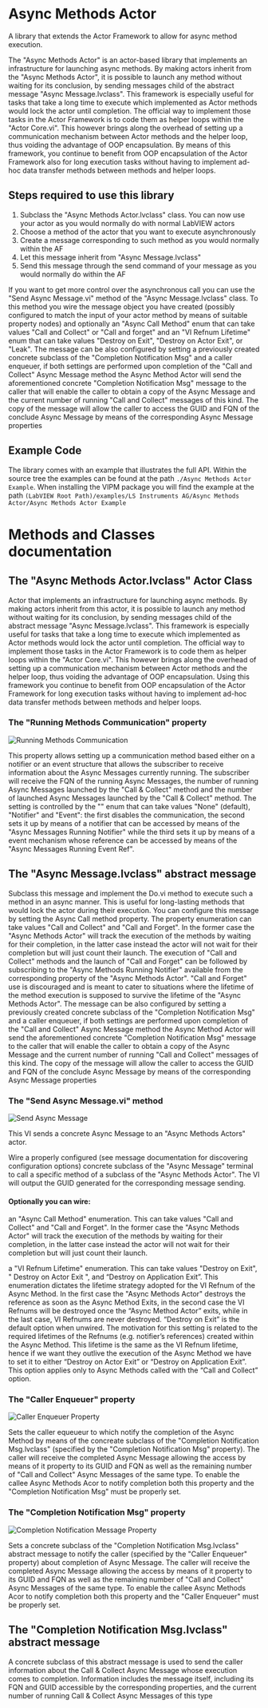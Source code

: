 # Async Methods Actor
A library that extends the Actor Framework to allow for async method execution.

The "Async Methods Actor" is an actor-based library that implements an infrastructure for launching async methods. By making actors inherit from the "Async Methods Actor", it is possible to launch any method without waiting for its conclusion, by sending messages child of the abstract message "Async Message.lvclass". This framework is especially useful for tasks that take a long time to execute which implemented as Actor methods would lock the actor until completion. The official way to implement those tasks in the Actor Framework is to code them as helper loops within the "Actor Core.vi". This however brings along the overhead of setting up a communication mechanism between Actor methods and the helper loop, thus voiding the advantage of OOP encapsulation. By means of this framework, you continue to benefit from OOP encapsulation of the Actor Framework also for long execution tasks without having to implement ad-hoc data transfer methods between methods and helper loops.

## Steps required to use this library
1. Subclass the "Async Methods Actor.lvclass" class. You can now use your actor as you would normally do with normal LabVIEW actors
2. Choose a method of the actor that you want to execute asynchronously
3. Create a message corresponding to such method as you would normally within the AF
4. Let this message inherit from "Async Message.lvclass"
5. Send this message through the send command of your message as you would normally do within the AF

If you want to get more control over the asynchronous call you can use the "Send Async Message.vi" method of the "Async Message.lvclass" class. To this method you wire the message object you have created (possibly configured to match the input of your actor method by means of suitable property nodes) and optionally an "Async Call Method" enum that can take values "Call and Collect" or "Call and forget" and an "VI Refnum Lifetime" enum that can take values "Destroy on Exit", "Destroy on Actor Exit", or "Leak". The message can be also configured by setting a previously created concrete subclass of the "Completion Notification Msg" and a caller enqueuer, if both settings are performed upon completion of the "Call and Collect" Async Message method the Async Method Actor will send the aforementioned concrete "Completion Notification Msg" message to the caller that will enable the caller to obtain a copy of the Async Message and the current number of running "Call and Collect" messages of this kind. The copy of the message will allow the caller to access the GUID and FQN of the conclude Async Message by means of the corresponding Async Message properties

## Example Code
The library comes with an example that illustrates the full API. Within the source tree the examples can be found at the path `./Async Methods Actor Example`. When installing the VIPM package you will find the example at the path `(LabVIEW Root Path)/examples/LS Instruments AG/Async Methods Actor/Async Methods Actor Example`

# Methods and Classes documentation

## The "Async Methods Actor.lvclass" Actor Class
Actor that implements an infrastructure for launching async methods. By making actors inherit from this actor, it is possible to launch any method without waiting for its conclusion, by sending messages child of the abstract message "Async Message.lvclass". This framework is especially useful for tasks that take a long time to execute which implemented as Actor methods would lock the actor until completion. The official way to implement those tasks in the Actor Framework is to code them as helper loops within the "Actor Core.vi". This however brings along the overhead of setting up a communication mechanism between Actor methods and the helper loop, thus voiding the advantage of OOP encapsulation. Using this framework you continue to benefit from OOP encapsulation of the Actor Framework for long execution tasks without having to implement ad-hoc data transfer methods between methods and helper loops.

### The "Running Methods Communication" property

![Running Methods Communication](media/Running%20Methods%20Communication.png)

This property allows setting up a communication method based either on a notifier or an event structure that allows the subscriber to receive information about the Async Messages currently running. The subscriber will receive the FQN of the running Async Messages, the number of running  Async Messages launched by the "Call & Collect" method and the number of launched  Async Messages launched by the "Call & Collect" method. The setting is controlled by the "" enum that can take values "None" (default), "Notifier" and "Event": the first disables the communication, the second sets it up by means of a notifier that can be accessed by means of the "Async Messages Running Notifier" while the third  sets it up by means of a event mechanism whose reference can be accessed by means of the "Async Messages Running Event Ref".

## The "Async Message.lvclass" abstract message
Subclass this message and implement the Do.vi method to execute such a method in an async manner. This is useful for long-lasting methods that would lock the actor during their execution. You can configure this message by setting the Async Call method property. The property enumeration can take values "Call and Collect" and "Call and Forget". In the former case the "Async Methods Actor" will track the execution of the methods by waiting for their completion, in the latter case instead the actor will not wait for their completion but will just count their launch. The execution of "Call and Collect" methods and the launch of "Call and Forget" can be followed by subscribing to the "Async Methods Running Notifier" available from the corresponding property of the "Async Methods Actor". "Call and Forget" use is discouraged and is meant to cater to situations where the lifetime of the method execution is supposed to survive the lifetime of the "Async Methods Actor". The message can be also configured by setting a previously created concrete subclass of the "Completion Notification Msg" and a caller enqueuer, if both settings are performed upon completion of the "Call and Collect" Async Message method the Async Method Actor will send the aforementioned concrete "Completion Notification Msg" message to the caller that will enable the caller to obtain a copy of the Async Message and the current number of running "Call and Collect" messages of this kind. The copy of the message will allow the caller to access the GUID and FQN of the conclude Async Message by means of the corresponding Async Message properties

### The "Send Async Message.vi" method

![Send Async Message](media/Send%20Async%20Message.png)

This VI sends a concrete Async Message to an "Async Methods Actors" actor. 

Wire a properly configured (see message documentation for discovering configuration options) concrete subclass of the "Async Message" terminal to call a specific method of a subclass of the "Async Methods Actor".  The VI will output the GUID generated for the corresponding message sending.

#### Optionally you can wire:

an "Async Call Method" enumeration. This can take values "Call and Collect" and "Call and Forget". In the former case the "Async Methods Actor" will track the execution of the methods by waiting for their completion, in the latter case instead the actor will not wait for their completion but will just count their launch.

a "VI Refnum Lifetime" enumeration. This can take values "Destroy on Exit", " Destroy on Actor Exit ", and “Destroy on Application Exit”. This enumeration dictates the lifetime strategy adopted for the VI Refnum of the Async Method. In the first case the "Async Methods Actor" destroys the reference as soon as the Async Method Exits, in the second case the VI Refnums will be destroyed once the “Async Method Actor” exits, while in the last case, VI Refnums are never destroyed. “Destroy on Exit” is the default option when unwired. The motivation for this setting is related to the required lifetimes of the Refnums (e.g. notifier’s references) created within the Async Method. This lifetime is the same as the VI Refnum lifetime, hence if we want they outlive the execution of the Async Method we have to set it to either “Destroy on Actor Exit” or “Destroy on Application Exit”. This option applies only to Async Methods called with the “Call and Collect” option.


### The "Caller Enqueuer" property

![Caller Enqueuer Property](media/Caller%20Enqueuer%20Property.png)

Sets the caller equeueur to which notify  the completion of the Async Method by means of the concreate subclass of the "Completion Notification Msg.lvclass" (specified by the "Completion Notification Msg" property). The caller will receive the completed Async Message allowing the access by means of it property to its GUID and FQN as well as the remaining number of "Call and Collect" Async Messages of the same type. To enable the callee Async Methods Acor to notify completion both this property and the "Completion Notification Msg" must be properly set.

### The "Completion Notification Msg" property

![Completion Notification Message Property](media/Completion%20Notification%20Message%20Property.png)

Sets a concrete subclass of the "Completion Notification Msg.lvclass" abstract message to notify the caller (specified by the "Caller Enqueuer" property) about completion of Async Message. The caller will receive the completed Async Message allowing the access by means of it property to its GUID and FQN as well as the remaining number of "Call and Collect" Async Messages of the same type. To enable the callee Async Methods Acor to notify completion both this property and the "Caller Enqueuer" must be properly set.

## The "Completion Notification Msg.lvclass" abstract message

A concrete subclass of this abstract message is used to send the caller information about the Call & Collect Async Message whose execution comes to completion. Information includes the message itself, including its FQN and GUID accessible by the corresponding properties, and the current number of running Call & Collect Async Messages of this type